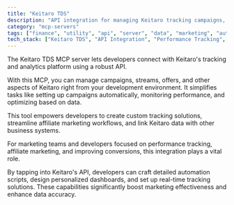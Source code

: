 ```yaml
---
title: "Keitaro TDS"
description: "API integration for managing Keitaro tracking campaigns, streams, offers, and performance data."
category: "mcp-servers"
tags: ["finance", "utility", "api", "server", "data", "marketing", "automation", "analytics"]
tech_stack: ["Keitaro TDS", "API Integration", "Performance Tracking", "Affiliate Marketing", "Data Analytics", "Custom Dashboards", "Real-time Tracking"]
---
```


The Keitaro TDS MCP server lets developers connect with Keitaro's tracking and analytics platform using a robust API. 

With this MCP, you can manage campaigns, streams, offers, and other aspects of Keitaro right from your development environment. It simplifies tasks like setting up campaigns automatically, monitoring performance, and optimizing based on data. 

This tool empowers developers to create custom tracking solutions, streamline affiliate marketing workflows, and link Keitaro data with other business systems. 

For marketing teams and developers focused on performance tracking, affiliate marketing, and improving conversions, this integration plays a vital role. 

By tapping into Keitaro's API, developers can craft detailed automation scripts, design personalized dashboards, and set up real-time tracking solutions. These capabilities significantly boost marketing effectiveness and enhance data accuracy.